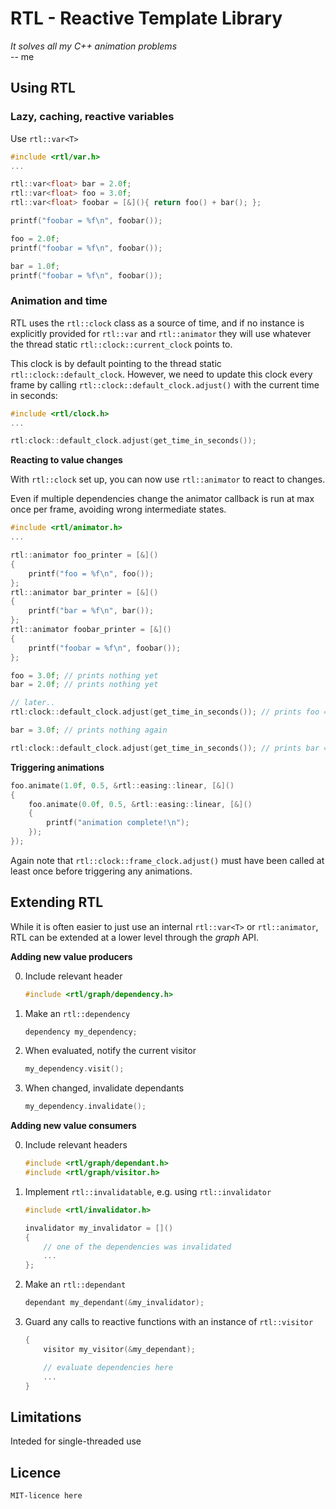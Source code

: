 # RTL - Reactive Template Library

_It solves all my C++ animation problems_  
-- me

## Using RTL

### Lazy, caching, reactive variables ###

Use `rtl::var<T>`

```cpp
#include <rtl/var.h>
...

rtl::var<float> bar = 2.0f;
rtl::var<float> foo = 3.0f;
rtl::var<float> foobar = [&](){ return foo() + bar(); };

printf("foobar = %f\n", foobar());

foo = 2.0f;
printf("foobar = %f\n", foobar());

bar = 1.0f;
printf("foobar = %f\n", foobar());
```

### Animation and time

RTL uses the `rtl::clock` class as a source of time, and if no instance is explicitly provided for `rtl::var` and `rtl::animator` they will use whatever the thread static `rtl::clock::current_clock` points to. 

This clock is by default pointing to the thread static `rtl::clock::default_clock`. However, we need to update this clock every frame by calling `rtl::clock::default_clock.adjust()` with the current time in seconds:

```cpp
#include <rtl/clock.h>
...

rtl:clock::default_clock.adjust(get_time_in_seconds()); 
```

**Reacting to value changes**

With `rtl::clock` set up, you can now use `rtl::animator` to react to changes. 

Even if multiple dependencies change the animator callback is run at max once per frame, avoiding wrong intermediate states. 

```cpp
#include <rtl/animator.h>
...

rtl::animator foo_printer = [&]()
{
	printf("foo = %f\n", foo());
};
rtl::animator bar_printer = [&]()
{
	printf("bar = %f\n", bar());
};
rtl::animator foobar_printer = [&]()
{
	printf("foobar = %f\n", foobar());
};

foo = 3.0f; // prints nothing yet
bar = 2.0f; // prints nothing yet

// later..
rtl:clock::default_clock.adjust(get_time_in_seconds()); // prints foo = 3, bar = 2, foobar = 5

bar = 3.0f; // prints nothing again

rtl:clock::default_clock.adjust(get_time_in_seconds()); // prints bar = 3, foobar = 6
```

**Triggering animations**

```cpp
foo.animate(1.0f, 0.5, &rtl::easing::linear, [&]()
{
	foo.animate(0.0f, 0.5, &rtl::easing::linear, [&]()
	{
		printf("animation complete!\n");
	});
});
```

Again note that `rtl::clock::frame_clock.adjust()` must have been called at least once before triggering any animations.

## Extending RTL

While it is often easier to just use an internal `rtl::var<T>` or `rtl::animator`, RTL can be extended at a lower level through the _graph_ API.

**Adding new value producers**

0. Include relevant header
	```cpp
	#include <rtl/graph/dependency.h>
	```

1. Make an `rtl::dependency`
	```cpp
	dependency my_dependency;
	```

2. When evaluated, notify the current visitor
	```cpp
	my_dependency.visit();
	```

3. When changed, invalidate dependants
	```cpp
	my_dependency.invalidate();
	```

**Adding new value consumers**

0. Include relevant headers
	```cpp
	#include <rtl/graph/dependant.h>
	#include <rtl/graph/visitor.h>
	```

1. Implement `rtl::invalidatable`, e.g. using `rtl::invalidator`
	```cpp
	#include <rtl/invalidator.h>

	invalidator my_invalidator = []()
	{
		// one of the dependencies was invalidated
		...
	};
	```

2. Make an `rtl::dependant`
	```cpp
	dependant my_dependant(&my_invalidator);
	```

3. Guard any calls to reactive functions with an instance of  `rtl::visitor`
	```cpp
	{
		visitor my_visitor(&my_dependant);

		// evaluate dependencies here
		...
	}
	```

## Limitations

Inteded for single-threaded use

## Licence 

```
MIT-licence here
```
